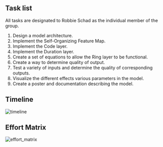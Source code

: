 ## Task list
All tasks are designated to Robbie Schad as the individual member of the group.
1. Design a model architecture.
2. Implement the Self-Organizing Feature Map.
3. Implement the Code layer.
4. Implement the Duration layer.
5. Create a set of equations to allow the Ring layer to be functional.
6. Create a way to determine quality of output.
7. Test a variety of inputs and determine the quality of corresponding outputs.
8. Visualize the different effects various parameters in the model.
9. Create a poster and documentation describing the model.

## Timeline
![timeline](https://github.com/r-schad/DOODLES/assets/77344254/5a671787-d784-4807-b125-716ecc35da45)

## Effort Matrix
![effort_matrix](https://github.com/r-schad/DOODLES/assets/77344254/b827b7cb-8f3e-4e61-b028-c5fdcd71245a)

